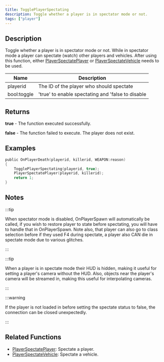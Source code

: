 ```yaml
---
title: TogglePlayerSpectating
description: Toggle whether a player is in spectator mode or not.
tags: ["player"]
---
```


## Description

Toggle whether a player is in spectator mode or not. While in spectator mode a player can spectate (watch) other players and vehicles. After using this function, either [PlayerSpectatePlayer](PlayerSpectatePlayer) or [PlayerSpectateVehicle](PlayerSpectateVehicle) needs to be used.

| Name        | Description                                       |
| ----------- | ------------------------------------------------- |
| playerid    | The ID of the player who should spectate          |
| bool:toggle | 'true' to enable spectating and 'false to disable |

## Returns

**true** - The function executed successfully.

**false** - The function failed to execute. The player does not exist.

## Examples

```c
public OnPlayerDeath(playerid, killerid, WEAPON:reason)
{
    TogglePlayerSpectating(playerid, true);
    PlayerSpectatePlayer(playerid, killerid);
    return 1;
}
```

## Notes

:::tip

When spectator mode is disabled, OnPlayerSpawn will automatically be called, if you wish to restore player to state before spectating, you will have to handle that in OnPlayerSpawn. Note also, that player can also go to class selection before if they used F4 during spectate, a player also CAN die in spectate mode due to various glitches.

:::

:::tip

When a player is in spectate mode their HUD is hidden, making it useful for setting a player's camera without the HUD. Also, objects near the player's camera will be streamed in, making this useful for interpolating cameras.

:::

:::warning

If the player is not loaded in before setting the spectate status to false, the connection can be closed unexpectedly.

:::

## Related Functions

- [PlayerSpectatePlayer](PlayerSpectatePlayer): Spectate a player.
- [PlayerSpectateVehicle](PlayerSpectateVehicle): Spectate a vehicle.
